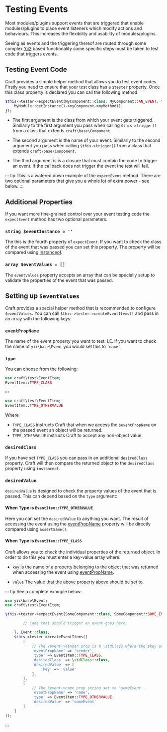 # Testing Events

Most modules/plugins support events that are triggered that enable modules/plugins to place event listeners which modify actions and behaviours. This increases the flexibility and usability of modules/plugins.

Seeing as events and the triggering thereof are routed through some complex [Yii2](https://www.yiiframework.com/doc/guide/2.0/en/concept-events) based functionality some specific steps must be taken to test code that triggers events.

## Testing Event Code

Craft provides a simple helper method that allows you to test event codes. Firstly you need to ensure that your test class has a `$tester` property. Once this class property is declared you can call the following method:

```php
$this->tester->expectEvent(MyComponent::class, MyComponent::AN_EVENT, function() {
    MyModule::getInstance()->myComponent->myMethod();
});
```

- The first argument is the class from which your event gets triggered. Similarly to the first argument you pass when calling `$this->trigger()` from a class that extends `craft\base\Component`.

- The second argument is the name of your event. Similarly to the second argument you pass when calling `$this->trigger()` from a class that extends `craft\base\Component`.

- The third argument is is a closure that must contain the code to trigger an event. If the callback does not trigger the event the test will fail.

::: tip
This is a watered down example of the `expectEvent` method. There are two optional parameters that give you a whole lot of extra power - see below.
:::

## Additional Properties

If you want more fine-grained control over your event testing code the `expectEvent` method has two optional parameters.

### `string $eventInstance = ''`

The this is the fourth property of `expectEvent`. If you want to check the class of the event that was passed you can set this property. The property will be compared using [instanceof](https://www.php.net/manual/en/language.operators.type.php).

### `array $eventValues = []`

The `eventValues` property accepts an array that can be specially setup to validate the properties of the event that was passed.

## Setting up `$eventValues`

Craft provides a special helper method that is recommended to configure `$eventValues`. You can call `$this->tester->createEventItems()` and pass in an array with the following keys:

### `eventPropName`

The name of the event property you want to test. I.E. if you want to check the name of `yii\base\Event` you would set this to `'name'`.

### `type`

You can choose from the following:

```php
use craft\test\EventItem;
EventItem::TYPE_CLASS

or

use craft\test\EventItem;
EventItem::TYPE_OTHERVALUE
```

Where

- `TYPE_CLASS` instructs Craft that when we access the `$eventPropName` on the passed event an object will be returned.
- `TYPE_OTHERVALUE` instructs Craft to accept any non-object value.

### `desiredClass`

If you have set `TYPE_CLASS` you can pass in an additional `desiredClass` property. Craft will then compare the returned object to the `desiredClass` property using `instanceof`.

### `desiredValue`

`desiredValue` is designed to check the property values of the event that is passed. This can depend based on the `type` argument:

#### When Type is `EventItem::TYPE_OTHERVALUE`

Here you can set the `desiredValue` to anything you want. The result of accessing the event using the [eventPropName](#eventpropname) property will be directly compared using `assertSame()`.

#### When Type is `EventItem::TYPE_CLASS`

Craft allows you to check the individual properties of the returned object. In order to do this you must enter a key-value array where:

- `key` Is the name of a property belonging to the object that was returned when accessing the event using [eventPropName](#eventpropname).

- `value` The value that the above property above should be set to.

::: tip
See a complete example below:

```php
use yii\base\Event;
use craft\test\EventItem;

$this->tester->expectEvent(SomeComponent::class, SomeComponent::SOME_EVENT, function() {

        // Code that should trigger an event goes here.

    }, Event::class,
    $this->tester->createEventItems([
        [
            // The $event->sender prop is a \stdClass where the $key property is set to 'value'
            'eventPropName' => 'sender',
            'type' => EventItem::TYPE_CLASS,
            'desiredClass' => \stdClass::class,
            'desiredValue' => [
                'key' => 'value'
            ],
        ],
        [
            // The $event->name prop string set to 'someEvent'.
            'eventPropName' => 'name',
            'type' => EventItem::TYPE_OTHERVALUE,
            'desiredValue' => 'someEvent'
        ]
    ]
));
```

:::

